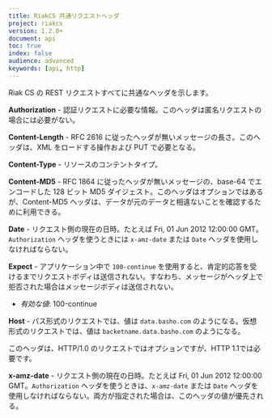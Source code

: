 ```yaml
---
title: RiakCS 共通リクエストヘッダ
project: riakcs
version: 1.2.0+
document: api
toc: true
index: false
audience: advanced
keywords: [api, http]
---
```


Riak CS の REST リクエストすべてに共通なヘッダを示します。

**Authorization** - 認証リクエストに必要な情報。このヘッダは匿名リクエストの場合には必要がない。

**Content-Length** - RFC 2616 に従ったヘッダが無いメッセージの長さ。このヘッダは、XML をロードする操作および PUT で必要となる。

**Content-Type** - リソースのコンテントタイプ。

**Content-MD5** - RFC 1864 に従ったヘッダが無いメッセージの、base-64 でエンコードした 128 ビット MD5 ダイジェスト。このヘッダはオプションではあるが、Content-MD5 ヘッダは、データが元のデータと相違ないことを確認するために利用できる。

**Date** - リクエスト側の現在の日時。たとえば Fri, 01 Jun 2012 12:00:00 GMT。`Authorization` ヘッダを使うときには `x-amz-date` または `Date` ヘッダを使用しなければならない。

**Expect** - アプリケーション中で `100-continue` を使用すると、肯定的応答を受けるまでリクエストボディは送信されない。すなわち、メッセージがヘッダ上で拒否された場合はメッセージボディは送信されない。

* *有効な値*: 100-continue

**Host** - パス形式のリクエストでは、値は `data.basho.com` のようになる。仮想形式のリクエストでは、値は `backetname.data.basho.com` のようになる。

このヘッダは、HTTP/1.0 のリクエストではオプションですが、HTTP 1.1では必要です。

**x-amz-date** - リクエスト側の現在の日時。たとえば Fri, 01 Jun 2012 12:00:00 GMT。`Authorization` ヘッダを使うときは、`x-amz-date` または `Date` ヘッダを使用しなければならない。両方が指定された場合は、このヘッダの値が優先される。
